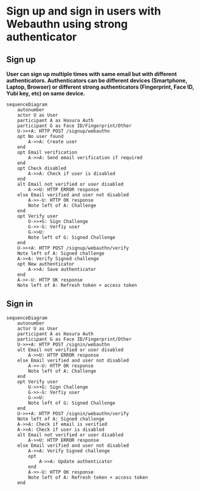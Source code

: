 # Sign up and sign in users with Webauthn using strong authenticator

## Sign up

**User can sign up multiple times with same email but with different authenticators.
Authenticators can be different devices (Smartphone, Laptop, Browser) or different strong authenticators (Fingerprint, Face ID, Yubi key, etc) on same device.**

```mermaid
sequenceDiagram
	autonumber
	actor U as User
	participant A as Hasura Auth
	participant G as Face ID/Fingerprint/Other
	U->>+A: HTTP POST /signup/webauthn
    opt No user found
		A->>A: Create user
	end
    opt Email verification
		A->>A: Send email verification if required
	end
    opt Check disabled
        A->>A: Check if user is disabled
    end
    alt Email not verified or user disabled
        A->>U: HTTP ERROR response
    else Email verified and user not disabled
        A->>-U: HTTP OK response
        Note left of A: Challenge
    end
    opt Verify user
        U->>+G: Sign Challenge
        G->>-G: Verfiy user 
        G->>U: 
        Note left of G: Signed Challenge 
    end
    U->>+A: HTTP POST /signup/webauthn/verify
    Note left of A: Signed challenge
    A->>A: Verify Signed challenge
    opt New authenticator
		A->>A: Save authenticator
	end
    A->>-U: HTTP OK response 
    Note left of A: Refresh token + access token
```

## Sign in

```mermaid
sequenceDiagram
	autonumber
	actor U as User
	participant A as Hasura Auth
	participant G as Face ID/Fingerprint/Other
	U->>+A: HTTP POST /signin/webauthn
    alt Email not verified or user disabled
        A->>U: HTTP ERROR response
    else Email verified and user not disabled
        A->>-U: HTTP OK response
        Note left of A: Challenge
    end
    opt Verify user
        U->>+G: Sign Challenge
        G->>-G: Verfiy user 
        G->>U: 
        Note left of G: Signed Challenge 
    end
    U->>+A: HTTP POST /signin/webauthn/verify
    Note left of A: Signed challenge
    A->>A: Check if email is verified
    A->>A: Check if user is disabled
    alt Email not verified or user disabled
        A->>U: HTTP ERROR response
    else Email verified and user not disabled
        A->>A: Verify Signed challenge
        opt 
            A->>A: Update authenticator
        end
        A->>-U: HTTP OK response
        Note left of A: Refresh token + access token
    end
```